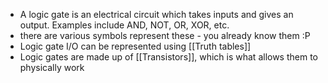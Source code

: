- A logic gate is an electrical circuit which takes inputs and gives an output. Examples include AND, NOT, OR, XOR, etc.
- there are various symbols represent these - you already know them :P
- Logic gate I/O can be represented using [[Truth tables]]
- Logic gates are made up of [[Transistors]], which is what allows them to physically work